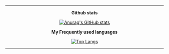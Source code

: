 <div align=center>
  <hr>
  <strong>Github stats</strong>
  
  [![Anurag's GitHub stats](https://github-readme-stats.vercel.app/api?username=ParkJong-Hun)](https://github.com/anuraghazra/github-readme-stats)
  
  <strong>My Frequently used languages</strong>
  
  [![Top Langs](https://github-readme-stats.vercel.app/api/top-langs/?username=ParkJong-Hun&hide=c%23,asp%2Enet,hlsl,shaderlab,ruby&hide_title="true"&langs_count=15&layout=compact)](https://github.com/anuraghazra/github-readme-stats)
  
  <hr>
</div>
